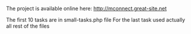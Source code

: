 The project is available online here: http://mconnect.great-site.net

The first 10 tasks are in small-tasks.php file
For the last task used actually all rest of the files